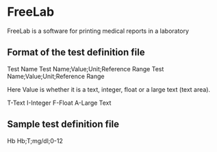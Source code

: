 FreeLab
=======

FreeLab is a software for printing medical reports in a laboratory

Format of the test definition file
----------------------------------

Test Name
Test Name;Value;Unit;Reference Range
Test Name;Value;Unit;Reference Range

Here Value is whether it is a text, integer, float or a large text (text area).

T-Text
I-Integer
F-Float
A-Large Text

Sample test definition file
---------------------------

Hb
Hb;T;mg/dl;0-12
